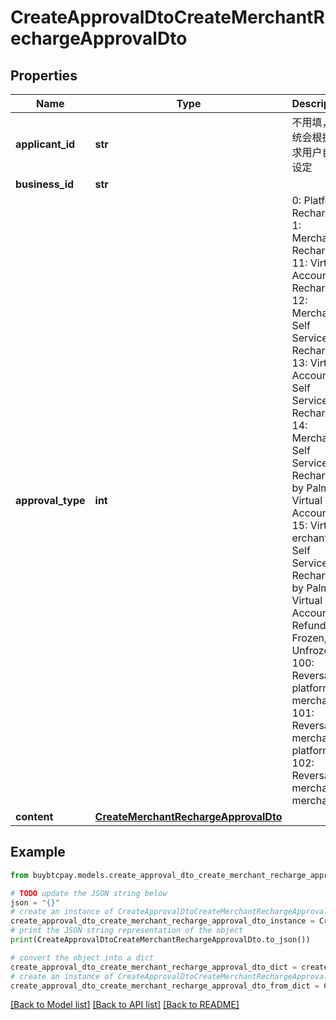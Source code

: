 # CreateApprovalDtoCreateMerchantRechargeApprovalDto


## Properties

Name | Type | Description | Notes
------------ | ------------- | ------------- | -------------
**applicant_id** | **str** | 不用填，系统会根据请求用户自己设定 | [optional] 
**business_id** | **str** |  | [optional] 
**approval_type** | **int** | 0: Platform Recharge, 1: Merchant Recharge, 11: Virtual Account Recharge, 12: Merchant Self Service Recharge, 13: Virtual Account Self Service Recharge, 14: Merchant Self Service Recharge by PalmPay Virtual Account, 15: Virtual erchant Self Service Recharge by PalmPay Virtual Account, 2: Refund, 3: Frozen, 4: Unfrozen, 100: Reversal platform to merchant, 101: Reversal merchant to platform, 102: Reversal merchant to merchant | 
**content** | [**CreateMerchantRechargeApprovalDto**](CreateMerchantRechargeApprovalDto.md) |  | [optional] 

## Example

```python
from buybtcpay.models.create_approval_dto_create_merchant_recharge_approval_dto import CreateApprovalDtoCreateMerchantRechargeApprovalDto

# TODO update the JSON string below
json = "{}"
# create an instance of CreateApprovalDtoCreateMerchantRechargeApprovalDto from a JSON string
create_approval_dto_create_merchant_recharge_approval_dto_instance = CreateApprovalDtoCreateMerchantRechargeApprovalDto.from_json(json)
# print the JSON string representation of the object
print(CreateApprovalDtoCreateMerchantRechargeApprovalDto.to_json())

# convert the object into a dict
create_approval_dto_create_merchant_recharge_approval_dto_dict = create_approval_dto_create_merchant_recharge_approval_dto_instance.to_dict()
# create an instance of CreateApprovalDtoCreateMerchantRechargeApprovalDto from a dict
create_approval_dto_create_merchant_recharge_approval_dto_from_dict = CreateApprovalDtoCreateMerchantRechargeApprovalDto.from_dict(create_approval_dto_create_merchant_recharge_approval_dto_dict)
```
[[Back to Model list]](../README.md#documentation-for-models) [[Back to API list]](../README.md#documentation-for-api-endpoints) [[Back to README]](../README.md)


